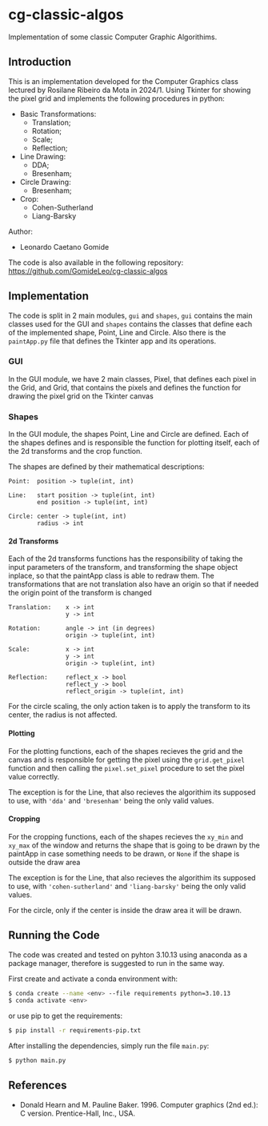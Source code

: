 # cg-classic-algos

Implementation of some classic Computer Graphic Algorithims.

## Introduction

This is an implementation developed for the Computer Graphics class lectured by Rosilane Ribeiro da Mota in 2024/1. Using Tkinter for showing the pixel grid and implements the following procedures in python:

- Basic Transformations:
    - Translation;
    - Rotation;
    - Scale;
    - Reflection;
- Line Drawing:
    - DDA;
    - Bresenham;
- Circle Drawing:
    - Bresenham;
- Crop:
    - Cohen-Sutherland
    - Liang-Barsky

Author:
- Leonardo Caetano Gomide

The code is also available in the following repository: https://github.com/GomideLeo/cg-classic-algos

## Implementation

The code is split in 2 main modules, `gui` and `shapes`, `gui` contains the main classes used for the GUI and `shapes` contains the classes that define each of the implemented shape, Point, Line and Circle. Also there is the `paintApp.py` file that defines the Tkinter app and its operations.

### GUI

In the GUI module, we have 2 main classes, Pixel, that defines each pixel in the Grid, and Grid, that contains the pixels and defines the function for drawing the pixel grid on the Tkinter canvas

### Shapes

In the GUI module, the shapes Point, Line and Circle are defined. Each of the shapes defines and is responsible the function for plotting itself, each of the 2d transforms and the crop function.

The shapes are defined by their mathematical descriptions:

    Point:  position -> tuple(int, int)

    Line:   start position -> tuple(int, int)
            end position -> tuple(int, int)

    Circle: center -> tuple(int, int)
            radius -> int

#### 2d Transforms

Each of the 2d transforms functions has the responsibility of taking the input parameters of the transform, and transforming the shape object inplace, so that the paintApp class is able to redraw them. The transformations that are not translation also have an origin so that if needed the origin point of the transform is changed

    Translation:    x -> int
                    y -> int

    Rotation:       angle -> int (in degrees)
                    origin -> tuple(int, int)

    Scale:          x -> int
                    y -> int
                    origin -> tuple(int, int)

    Reflection:     reflect_x -> bool
                    reflect_y -> bool
                    reflect_origin -> tuple(int, int)

For the circle scaling, the only action taken is to apply the transform to its center, the radius is not affected.

#### Plotting

For the plotting functions, each of the shapes recieves the grid and the canvas and is responsible for getting the pixel using the `grid.get_pixel` function and then calling the `pixel.set_pixel` procedure to set the pixel value correctly.

The exception is for the Line, that also recieves the algorithim its supposed to use, with `'dda'` and `'bresenham'` being the only valid values.

#### Cropping

For the cropping functions, each of the shapes recieves the `xy_min` and `xy_max` of the window and returns the shape that is going to be drawn by the paintApp in case something needs to be drawn, or `None` if the shape is outside the draw area

The exception is for the Line, that also recieves the algorithim its supposed to use, with `'cohen-sutherland'` and `'liang-barsky'` being the only valid values.

For the circle, only if the center is inside the draw area it will be drawn.

## Running the Code

The code was created and tested on pyhton 3.10.13 using anaconda as a package manager, therefore is suggested to run in the same way.

First create and activate a conda environment with:

```sh
$ conda create --name <env> --file requirements python=3.10.13 
$ conda activate <env>
```

or use pip to get the requirements:

```sh
$ pip install -r requirements-pip.txt
```

After installing the dependencies, simply run the file `main.py`:

```sh
$ python main.py
```

## References

- Donald Hearn and M. Pauline Baker. 1996. Computer graphics (2nd ed.): C version. Prentice-Hall, Inc., USA.